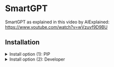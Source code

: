 # SmartGPT

SmartGPT as explained in this video by AIExplained: https://www.youtube.com/watch?v=wVzuvf9D9BU

## Installation

<details><summary>Install option (1): PIP</summary>

FIXME

</details>


<details><summary>Install option (2): Developer</summary>

**(i)** create a new, python environment that uses Python 3.8.10.

With `conda`, you could do the following:

```bash
conda deactivate
conda env remove --name smartgpt
conda create -y -n smartgpt python=3.8.10
conda activate smartgpt
```

Regardless of how you managed your python environment, please verify you're running `3.8.10`

```
$ python
Python 3.8.10 (default, May 19 2021, 11:01:55)
[Clang 10.0.0 ] :: Anaconda, Inc. on darwin
Type "help", "copyright", "credits" or "license" for more information.
>>> exit()
```

**(ii)** grab the codebase:

```bash
cd <A_DIRECTORY_YOU_LIKE>
git clone https://github.com/ekiefl/smartgpt.git
cd smartgpt
```

**(iii)** install the dependencies:

```bash
pip install -r requirements.txt
pip install -r requirements-dev.txt
```

In addition to `requirements.txt`, `requirements-dev.txt` includes some modules required for developement.

Install the pre-commit hooks. This will automatically format your code:

```
pre-commit install
```

**(iv)** if you used a conda environment that you named `smartgpt`, create this script that runs whenever the conda environment is activated. This script modifies `$PATH` and `$PYTHONPATH` so that python knows where to find smartgpt libraries and the shell knows where to find the smartgpt binary. **These path modifications live safely inside the smartgpt conda environment, and do not propagate into your global
environment**:

(_This is a multi-line command. Paste the entire block into your command line prompt._)

```
mkdir -p ${CONDA_PREFIX}/etc/conda/activate.d
cat <<EOF >${CONDA_PREFIX}/etc/conda/activate.d/smartgpt.sh
export PYTHONPATH=\$PYTHONPATH:$(pwd)
export PATH=\$PATH:$(pwd)
EOF
```

The next time you activate your conda environment (`conda activate smartgpt`), `run_smartgpt` (or `run_smartgpt.bat` if you're on Windows) is now a binary that can be run anywhere in your filesystem whenever you are in the `smartgpt` conda environment. Test it out:

```
conda activate smartgpt
cd ~
run_smartgpt
```

</details>
